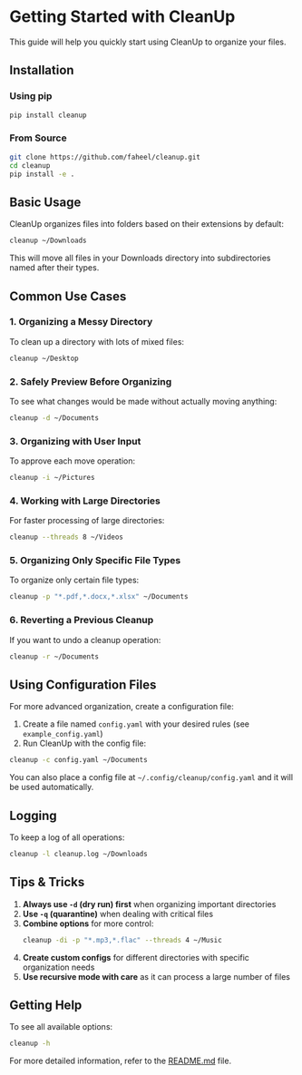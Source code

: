 # Getting Started with CleanUp

This guide will help you quickly start using CleanUp to organize your files.

## Installation

### Using pip

```bash
pip install cleanup
```

### From Source

```bash
git clone https://github.com/faheel/cleanup.git
cd cleanup
pip install -e .
```

## Basic Usage

CleanUp organizes files into folders based on their extensions by default:

```bash
cleanup ~/Downloads
```

This will move all files in your Downloads directory into subdirectories named after their types.

## Common Use Cases

### 1. Organizing a Messy Directory

To clean up a directory with lots of mixed files:

```bash
cleanup ~/Desktop
```

### 2. Safely Preview Before Organizing

To see what changes would be made without actually moving anything:

```bash
cleanup -d ~/Documents
```

### 3. Organizing with User Input

To approve each move operation:

```bash
cleanup -i ~/Pictures
```

### 4. Working with Large Directories

For faster processing of large directories:

```bash
cleanup --threads 8 ~/Videos
```

### 5. Organizing Only Specific File Types

To organize only certain file types:

```bash
cleanup -p "*.pdf,*.docx,*.xlsx" ~/Documents
```

### 6. Reverting a Previous Cleanup

If you want to undo a cleanup operation:

```bash
cleanup -r ~/Documents
```

## Using Configuration Files

For more advanced organization, create a configuration file:

1. Create a file named `config.yaml` with your desired rules (see `example_config.yaml`)
2. Run CleanUp with the config file:

```bash
cleanup -c config.yaml ~/Documents
```

You can also place a config file at `~/.config/cleanup/config.yaml` and it will be used automatically.

## Logging

To keep a log of all operations:

```bash
cleanup -l cleanup.log ~/Downloads
```

## Tips & Tricks

1. **Always use `-d` (dry run) first** when organizing important directories
2. **Use `-q` (quarantine)** when dealing with critical files
3. **Combine options** for more control:
   ```bash
   cleanup -di -p "*.mp3,*.flac" --threads 4 ~/Music
   ```
4. **Create custom configs** for different directories with specific organization needs
5. **Use recursive mode with care** as it can process a large number of files

## Getting Help

To see all available options:

```bash
cleanup -h
```

For more detailed information, refer to the [README.md](README.md) file.